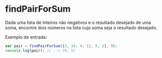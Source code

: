 # findPairForSum

Dada uma lista de inteiros não negativos e o resultado desejado de uma soma,  encontre dois números na lista cuja soma seja o resultado desejado.

Exemplo de entrada:

```javascript
var pair = findPairForSum([3, 34, 4, 12, 5, 2], 9);
console.log(pair); // --> [4, 5]
```


